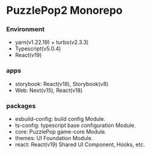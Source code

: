 # PuzzlePop2 Monorepo

### Environment

- yarn(v1.22.19) + turbo(v2.3.3)
- Typescript(v5.0.4)
- React(v19)

### apps

- storybook: React(v18), Storybook(v8)
- Web: Next(v15), React(v18)

### packages

- esbuild-config: build config Module.
- ts-config: typescript base configuration Module.
- core: PuzzlePop game-core Module.
- themes: UI Foundation Module.
- react: React(v19) Shared UI Component, Hooks, etc.
